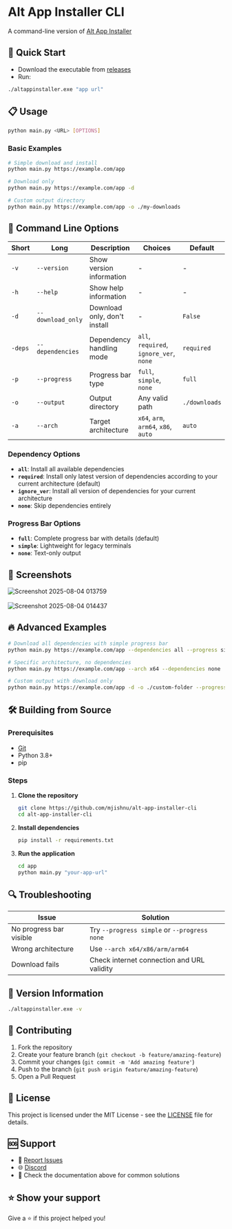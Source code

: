 # Alt App Installer CLI

A command-line version of [Alt App Installer](https://github.com/mjishnu/alt-app-installer)

## 🚀 Quick Start

- Download the executable from [releases](https://github.com/mjishnu/alt-app-installer-cli/releases)
- Run: 
```bash
./altappinstaller.exe "app url"
```

## 📋 Usage

```bash
python main.py <URL> [OPTIONS]
```

### Basic Examples
```bash
# Simple download and install
python main.py https://example.com/app

# Download only
python main.py https://example.com/app -d

# Custom output directory
python main.py https://example.com/app -o ./my-downloads
```

## 🔧 Command Line Options

| Short | Long | Description | Choices | Default |
|-------|------|-------------|---------|---------|
| `-v` | `--version` | Show version information | - | - |
| `-h` | `--help` | Show help information | - | - |
| `-d` | `--download_only` | Download only, don't install | - | `False` |
| `-deps` | `--dependencies` | Dependency handling mode | `all`, `required`, `ignore_ver`, `none` | `required` |
| `-p` | `--progress` | Progress bar type | `full`, `simple`, `none` | `full` |
| `-o` | `--output` | Output directory | Any valid path | `./downloads` |
| `-a` | `--arch` | Target architecture | `x64`, `arm`, `arm64`, `x86`, `auto` | `auto` |

### Dependency Options

- **`all`**: Install all available dependencies
- **`required`**: Install only latest version of dependencies according to your current architecture (default)
- **`ignore_ver`**: Install all version of dependencies for your current architecture
- **`none`**: Skip dependencies entirely

### Progress Bar Options

- **`full`**: Complete progress bar with details (default)
- **`simple`**: Lightweight for legacy terminals
- **`none`**: Text-only output

## 📸 Screenshots
<img alt="Screenshot 2025-08-04 013759" src="https://github.com/user-attachments/assets/2ea32cae-8021-4036-84a1-92f3ccb0c51c" />
<br><br>

<img alt="Screenshot 2025-08-04 014437" src="https://github.com/user-attachments/assets/c3b88b19-b589-4c6c-884c-d3b9768e332f" />

## 🔥 Advanced Examples

```bash
# Download all dependencies with simple progress bar
python main.py https://example.com/app --dependencies all --progress simple

# Specific architecture, no dependencies
python main.py https://example.com/app --arch x64 --dependencies none

# Custom output with download only
python main.py https://example.com/app -d -o ./custom-folder --progress full
```

## 🛠️ Building from Source

### Prerequisites
- [Git](https://git-scm.com/download/win)
- Python 3.8+
- pip

### Steps
1. **Clone the repository**
   ```bash
   git clone https://github.com/mjishnu/alt-app-installer-cli
   cd alt-app-installer-cli
   ```

2. **Install dependencies**
   ```bash
   pip install -r requirements.txt
   ```

3. **Run the application**
   ```bash
   cd app
   python main.py "your-app-url"
   ```

## 🔍 Troubleshooting

| Issue | Solution |
|-------|----------|
| No progress bar visible | Try `--progress simple` or `--progress none` |
| Wrong architecture | Use `--arch x64/x86/arm/arm64` |
| Download fails | Check internet connection and URL validity |

## 📝 Version Information

```bash
./altappinstaller.exe -v
```

## 🤝 Contributing

1. Fork the repository
2. Create your feature branch (`git checkout -b feature/amazing-feature`)
3. Commit your changes (`git commit -m 'Add amazing feature'`)
4. Push to the branch (`git push origin feature/amazing-feature`)
5. Open a Pull Request

## 📄 License

This project is licensed under the MIT License - see the [LICENSE](https://github.com/mjishnu/alt-app-installer-cli/blob/main/LICENSE) file for details.

## 🆘 Support

- 🐛 [Report Issues](https://github.com/mjishnu/alt-app-installer-cli/issues)
- 🌐 [Discord](https://discord.gg/9eeN2Wve4T)
- 📖 Check the documentation above for common solutions

## ⭐ Show your support

Give a ⭐️ if this project helped you!
